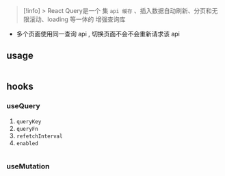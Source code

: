 > [!info] > React Query是一个 集 `api 缓存`  、插入数据自动刷新、分页和无限滚动、loading 等一体的 增强查询库

- 多个页面使用同一查询 api ,  切换页面不会不会重新请求该 api

## usage

```tsx

```

## hooks

### useQuery
1.  `queryKey`
2.  `queryFn`
3. `refetchInterval`
4. `enabled` 


```tsx

```

### useMutation

```jsx
 
```